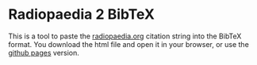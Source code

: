 # Radiopaedia 2 BibTeX 

This is a tool to paste the [radiopaedia.org](https://radiopaedia.org/) citation string into the BibTeX format.
You download the html file and open it in your browser, or use the [github pages](https://florentinbieder.github.io/Radiopaedia2Bibtex/) version.

